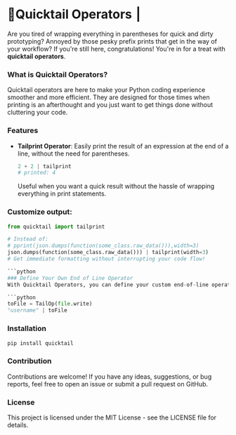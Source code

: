 # 🚀Quicktail Operators  ⎮

Are you tired of wrapping everything in parentheses for quick and dirty prototyping? Annoyed by those pesky prefix prints that get in the way of your workflow? If you're still here, congratulations! You're in for a treat with **quicktail operators**.

### What is Quicktail Operators?

Quicktail operators are here to make your Python coding experience smoother and more efficient. They are designed for those times when printing is an afterthought and you just want to get things done without cluttering your code.

### Features

- **Tailprint Operator**: Easily print the result of an expression at the end of a line, without the need for parentheses.
  ```python
  2 + 2 | tailprint
  # printed: 4
  ```
  Useful when you want a quick result without the hassle of wrapping everything in print statements.
  

### Customize output:
```python
from quicktail import tailprint

# Instead of:
# pprint(json.dumps(function(some_class.raw_data())),width=3)
json.dumps(function(some_class.raw_data())) | tailprint(width=3)
# Get immediate formatting without interrupting your code flow!

```python
### Define Your Own End of Line Operator
With Quicktail Operators, you can define your custom end-of-line operator to fit your needs:

```python
toFile = TailOp(file.write)
"username" | toFile
```

### Installation
```bash
pip install quicktail
```


### Contribution
Contributions are welcome! If you have any ideas, suggestions, or bug reports, feel free to open an issue or submit a pull request on GitHub.

### License
This project is licensed under the MIT License - see the LICENSE file for details.

